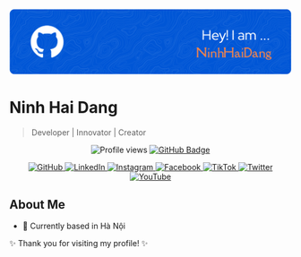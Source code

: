 [![Header](https://raw.githubusercontent.com/ninhhaidang/ninhhaidang/main/github-header-image.png)](https://github.com/ninhhaidang)

# Ninh Hai Dang

> Developer | Innovator | Creator

<p align="center">
  <img src="https://komarev.com/ghpvc/?username=ninhhaidang&color=blueviolet" alt="Profile views" />
  <a href="https://github.com/ninhhaidang?tab=followers">
    <img src="https://img.shields.io/github/followers/ninhhaidang?label=Followers&style=social" alt="GitHub Badge">
  </a>
</p>

<p align="center">
  <a href="https://github.com/ninhhaidang">
    <img src="https://img.shields.io/badge/GitHub-100000?style=for-the-badge&logo=github&logoColor=white" alt="GitHub" />
  </a>
  <a href="https://www.linkedin.com/in/ninhhaidang">
    <img src="https://img.shields.io/badge/LinkedIn-0077B5?style=for-the-badge&logo=linkedin&logoColor=white" alt="LinkedIn" />
  </a>
  <a href="https://instagram.com/bonglantrungmuoj">
    <img src="https://img.shields.io/badge/Instagram-E4405F?style=for-the-badge&logo=instagram&logoColor=white" alt="Instagram" />
  </a>
  <a href="https://www.facebook.com/ngheess">
    <img src="https://img.shields.io/badge/Facebook-1877F2?style=for-the-badge&logo=facebook&logoColor=white" alt="Facebook" />
  </a>
  <a href="https://tiktok.com/@yourusername">
    <img src="https://img.shields.io/badge/TikTok-000000?style=for-the-badge&logo=tiktok&logoColor=white" alt="TikTok" />
  </a>
  <a href="https://twitter.com/yourusername">
    <img src="https://img.shields.io/badge/Twitter-1DA1F2?style=for-the-badge&logo=twitter&logoColor=white" alt="Twitter" />
  </a>
  <a href="https://youtube.com/@yourusername">
    <img src="https://img.shields.io/badge/YouTube-FF0000?style=for-the-badge&logo=youtube&logoColor=white" alt="YouTube" />
  </a>
</p>

## About Me

- 🌱 Currently based in Hà Nội

✨ Thank you for visiting my profile! ✨
